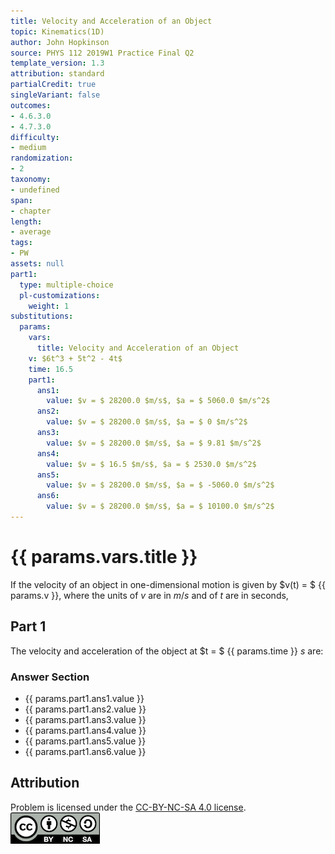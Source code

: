 ```yaml
---
title: Velocity and Acceleration of an Object
topic: Kinematics(1D)
author: John Hopkinson
source: PHYS 112 2019W1 Practice Final Q2
template_version: 1.3
attribution: standard
partialCredit: true
singleVariant: false
outcomes:
- 4.6.3.0
- 4.7.3.0
difficulty:
- medium
randomization:
- 2
taxonomy:
- undefined
span:
- chapter
length:
- average
tags:
- PW
assets: null
part1:
  type: multiple-choice
  pl-customizations:
    weight: 1
substitutions:
  params:
    vars:
      title: Velocity and Acceleration of an Object
    v: $6t^3 + 5t^2 - 4t$
    time: 16.5
    part1:
      ans1:
        value: $v = $ 28200.0 $m/s$, $a = $ 5060.0 $m/s^2$
      ans2:
        value: $v = $ 28200.0 $m/s$, $a = $ 0 $m/s^2$
      ans3:
        value: $v = $ 28200.0 $m/s$, $a = $ 9.81 $m/s^2$
      ans4:
        value: $v = $ 16.5 $m/s$, $a = $ 2530.0 $m/s^2$
      ans5:
        value: $v = $ 28200.0 $m/s$, $a = $ -5060.0 $m/s^2$
      ans6:
        value: $v = $ 28200.0 $m/s$, $a = $ 10100.0 $m/s^2$
---
```

# {{ params.vars.title }}
If the velocity of an object in one-dimensional motion is given by $v(t) = $ {{ params.v }}, where the units of $v$ are in $m/s$ and of $t$ are in seconds,

## Part 1

The velocity and acceleration of the object at $t = $ {{ params.time }} $s$ are:

### Answer Section

- {{ params.part1.ans1.value }}
- {{ params.part1.ans2.value }}
- {{ params.part1.ans3.value }}
- {{ params.part1.ans4.value }}
- {{ params.part1.ans5.value }}
- {{ params.part1.ans6.value }}

## Attribution

Problem is licensed under the [CC-BY-NC-SA 4.0 license](https://creativecommons.org/licenses/by-nc-sa/4.0/).<br> ![The Creative Commons 4.0 license requiring attribution-BY, non-commercial-NC, and share-alike-SA license.](https://raw.githubusercontent.com/firasm/bits/master/by-nc-sa.png)
